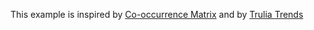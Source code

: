 This example is inspired by [Co-occurrence Matrix](http://bost.ocks.org/mike/miserables/ "Les Misérables Co-occurrence")  and by [Trulia Trends](http://trends.truliablog.com/2011/09/house-hunter-by-day-not-so-much-after-midnight/ "Trulia Trends") 